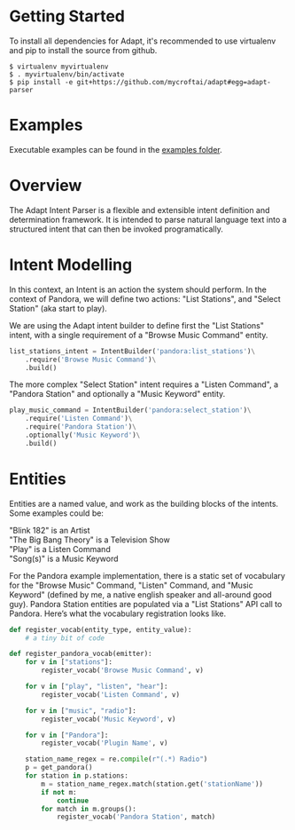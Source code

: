 Getting Started
===============
To install all dependencies for Adapt, it's recommended to use virtualenv and
pip to install the source from github.


    $ virtualenv myvirtualenv
    $ . myvirtualenv/bin/activate
    $ pip install -e git+https://github.com/mycroftai/adapt#egg=adapt-parser


Examples
========
Executable examples can be found in the
[examples folder](https://github.com/MycroftAI/adapt/tree/master/examples).

Overview
==================
The Adapt Intent Parser is a flexible and extensible intent definition and
determination framework. It is intended to parse natural language text into a
structured intent that can then be invoked programatically.

Intent Modelling
================
In this context, an Intent is an action the system should perform. In the
context of Pandora, we will define two actions: "List Stations", and "Select
Station" (aka start to play).

We are using the Adapt intent builder to define first the "List Stations"
intent, with a single requirement of a "Browse Music Command" entity.

~~~ python
list_stations_intent = IntentBuilder('pandora:list_stations')\
    .require('Browse Music Command')\
    .build()
~~~

The more complex "Select Station" intent requires a "Listen Command", a
"Pandora Station" and optionally a "Music Keyword" entity.

~~~ python
play_music_command = IntentBuilder('pandora:select_station')\
    .require('Listen Command')\
    .require('Pandora Station')\
    .optionally('Music Keyword')\
    .build()
~~~

Entities
========

Entities are a named value, and work as the building blocks of the intents.
Some examples could be:
  
"Blink 182" is an Artist  
"The Big Bang Theory" is a Television Show  
"Play" is a Listen Command  
"Song(s)" is a Music Keyword  

For the Pandora example implementation, there is a static set of vocabulary for
the "Browse Music" Command, "Listen" Command, and "Music Keyword" (defined by
me, a native english speaker and all-around good guy). Pandora Station entities
are populated via a "List Stations" API call to Pandora. Here’s what the
vocabulary registration looks like.


~~~ python
def register_vocab(entity_type, entity_value):
    # a tiny bit of code 

def register_pandora_vocab(emitter):
    for v in ["stations"]:
        register_vocab('Browse Music Command', v)

    for v in ["play", "listen", "hear"]:
        register_vocab('Listen Command', v)

    for v in ["music", "radio"]:
        register_vocab('Music Keyword', v)

    for v in ["Pandora"]:
        register_vocab('Plugin Name', v)

    station_name_regex = re.compile(r"(.*) Radio")
    p = get_pandora()
    for station in p.stations:
        m = station_name_regex.match(station.get('stationName'))
        if not m:
            continue
        for match in m.groups():
            register_vocab('Pandora Station', match)
~~~
